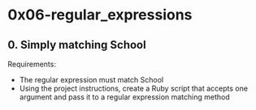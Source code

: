 # 0x06-regular_expressions

## 0. Simply matching School
Requirements:

* The regular expression must match School
* Using the project instructions, create a Ruby script that accepts one argument and pass it to a regular expression matching method